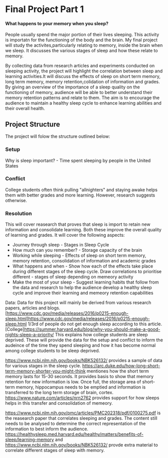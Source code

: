 # Final Project Part 1

#### What happens to your memory when you sleep?

People usually spend the major portion of their lives sleeping. This activity is importatn for the functioning of the body and the brain.
My final project will study the activites,particularly relating to memory, inside the brain when we sleep. It discusses the various stages of sleep and how these relate to memory.

By collecting data from research articles and experiments conducted on sleeping activity, the project will highlight the correlation between sleep and learning activities.It will discuss the effects of sleep on short term memory, long term memory, memory retention,colidation of information and grades. By giving an overview of the importance of a sleep quality on the functioning of memory, audience will be able to better understand their memory retention patterns and relate to them. The aim is to encourage the audience to maintain a healthy sleep cycle to enhance learning abilities and their overall health.

## Project Structure
The project will folow the structure outlined below:
### Setup 
Why is sleep important? - Time spent sleeping by people in the United States 

### Conflict
College students often think pulling "allnighters" and staying awake helps them with better grades and more learning.
However, research suggests otherwise. 

### Resolution
This will cover reasearch that proves that sleep is import to retain new information and consolidate learning. Both these improve the overall quality of learning and grades. It will cover the following aspects:
- Journey through sleep - Stages in Sleep Cycle
- How much can you remember? - Storage capacity of the brain
- Working while sleeping - Effects of sleep on short term memory, memory retention, consolidation of information and academic grades
- What happens and when - Show how each of the effects take place during different stages of the sleep cycle. Draw correlations to prioritise different - stages of sleep depending on memeory activity
- Make the most of your sleep - Suggest learning habits that follow from the data and research to help the audience develop a healthy sleep cycle and improve their learning and memeory retention capabilities




Data:
Data for this project will mainly be derived from various research papers, articles and blogs.
[https://www.cdc.gov/media/releases/2016/p0215-enough-sleep.html]https://www.cdc.gov/media/releases/2016/p0215-enough-sleep.html 1/3rd of people do not get enough sleep according to this article. [College]https://summer.harvard.edu/blog/why-you-should-make-a-good-nights-sleep-a-priority/ This explains how college students are sleep deprived. These will provide the data for the setup and conflict to inform the audeince of the time they spend sleeping and how it has become normal among college students to be sleep deprived. 

https://www.ncbi.nlm.nih.gov/books/NBK526132/ provides a sample of data for various stages in the sleep cycle. https://arc.duke.edu/how-long-short-term-memory-shorter-you-might-think mentiones how the short term memory lasts for 15-30 seconds. It provides basis to show that memory retention for new information is low. Once full, the storage area of short-term memory, hippocampus needs to be emptied and information is transferred to the long term storage of brain, cortex. https://www.nature.com/articles/nrn2762 provides support for how sleeps helps in this transfer and consolidation of memeory.

https://www.ncbi.nlm.nih.gov/pmc/articles/PMC202318/pdf/0100275.pdf is the reasearch paper that correlates sleeping and grades. The content still needs to be analysed to determine the correct representation of the information to best inform the audience. 
https://healthysleep.med.harvard.edu/healthy/matters/benefits-of-sleep/learning-memory and https://www.ncbi.nlm.nih.gov/books/NBK526132/ provde extra material to correlate different stages of sleep with memory.
